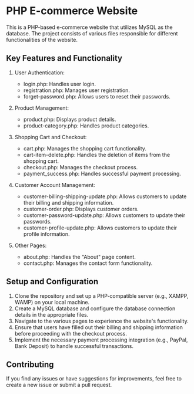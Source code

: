 

# PHP E-commerce Website

This is a PHP-based e-commerce website that utilizes MySQL as the database. The project consists of various files responsible for different functionalities of the website.

## Key Features and Functionality

1. User Authentication:
   - login.php: Handles user login.
   - registration.php: Manages user registration.
   - forget-password.php: Allows users to reset their passwords.

2. Product Management:
   - product.php: Displays product details.
   - product-category.php: Handles product categories.

3. Shopping Cart and Checkout:
   - cart.php: Manages the shopping cart functionality.
   - cart-item-delete.php: Handles the deletion of items from the shopping cart.
   - checkout.php: Manages the checkout process.
   - payment_success.php: Handles successful payment processing.

4. Customer Account Management:
   - customer-billing-shipping-update.php: Allows customers to update their billing and shipping information.
   - customer-order.php: Displays customer orders.
   - customer-password-update.php: Allows customers to update their passwords.
   - customer-profile-update.php: Allows customers to update their profile information.

5. Other Pages:
   - about.php: Handles the "About" page content.
   - contact.php: Manages the contact form functionality.

## Setup and Configuration

1. Clone the repository and set up a PHP-compatible server (e.g., XAMPP, WAMP) on your local machine.
2. Create a MySQL database and configure the database connection details in the appropriate files.
3. Navigate to the various pages to experience the website's functionality.
4. Ensure that users have filled out their billing and shipping information before proceeding with the checkout process.
5. Implement the necessary payment processing integration (e.g., PayPal, Bank Deposit) to handle successful transactions.

## Contributing

If you find any issues or have suggestions for improvements, feel free to create a new issue or submit a pull request.
